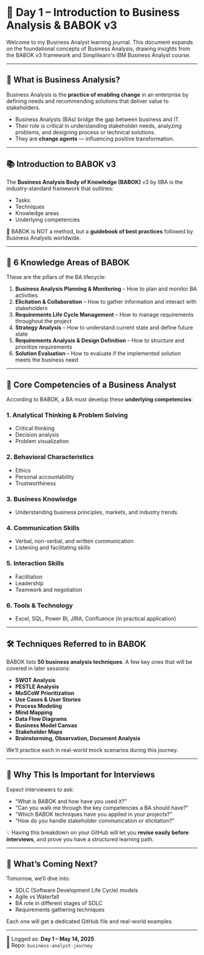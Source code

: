 # 📘 Day 1 – Introduction to Business Analysis & BABOK v3

Welcome to my Business Analyst learning journal. This document expands on the foundational concepts of Business Analysis, drawing insights from the BABOK v3 framework and Simplilearn's IBM Business Analyst course.

---

## 🧠 What is Business Analysis?

Business Analysis is the **practice of enabling change** in an enterprise by defining needs and recommending solutions that deliver value to stakeholders.

- Business Analysts (BAs) bridge the gap between business and IT.
- Their role is critical in understanding stakeholder needs, analyzing problems, and designing process or technical solutions.
- They are **change agents** — influencing positive transformation.

---

## 📚 Introduction to BABOK v3

The **Business Analysis Body of Knowledge (BABOK)** v3 by IIBA is the industry-standard framework that outlines:
- Tasks
- Techniques
- Knowledge areas
- Underlying competencies

📌 BABOK is NOT a method, but a **guidebook of best practices** followed by Business Analysts worldwide.

---

## 🧩 6 Knowledge Areas of BABOK

These are the pillars of the BA lifecycle:

1. **Business Analysis Planning & Monitoring** – How to plan and monitor BA activities
2. **Elicitation & Collaboration** – How to gather information and interact with stakeholders
3. **Requirements Life Cycle Management** – How to manage requirements throughout the project
4. **Strategy Analysis** – How to understand current state and define future state
5. **Requirements Analysis & Design Definition** – How to structure and prioritize requirements
6. **Solution Evaluation** – How to evaluate if the implemented solution meets the business need

---

## 🧠 Core Competencies of a Business Analyst

According to BABOK, a BA must develop these **underlying competencies**:

### 1. Analytical Thinking & Problem Solving
- Critical thinking
- Decision analysis
- Problem visualization

### 2. Behavioral Characteristics
- Ethics
- Personal accountability
- Trustworthiness

### 3. Business Knowledge
- Understanding business principles, markets, and industry trends

### 4. Communication Skills
- Verbal, non-verbal, and written communication
- Listening and facilitating skills

### 5. Interaction Skills
- Facilitation
- Leadership
- Teamwork and negotiation

### 6. Tools & Technology
- Excel, SQL, Power BI, JIRA, Confluence (in practical application)

---

## 🛠️ Techniques Referred to in BABOK

BABOK lists **50 business analysis techniques**. A few key ones that will be covered in later sessions:

- **SWOT Analysis**
- **PESTLE Analysis**
- **MoSCoW Prioritization**
- **Use Cases & User Stories**
- **Process Modeling**
- **Mind Mapping**
- **Data Flow Diagrams**
- **Business Model Canvas**
- **Stakeholder Maps**
- **Brainstorming, Observation, Document Analysis**

We’ll practice each in real-world mock scenarios during this journey.

---

## 🎯 Why This Is Important for Interviews

Expect interviewers to ask:
- “What is BABOK and how have you used it?”
- “Can you walk me through the key competencies a BA should have?”
- “Which BABOK techniques have you applied in your projects?”
- “How do you handle stakeholder communication or elicitation?”

💡 Having this breakdown on your GitHub will let you **revise easily before interviews**, and prove you have a structured learning path.

---

## 🔮 What’s Coming Next?

Tomorrow, we’ll dive into:
- SDLC (Software Development Life Cycle) models
- Agile vs Waterfall
- BA role in different stages of SDLC
- Requirements gathering techniques

Each one will get a dedicated GitHub file and real-world examples.

---

📅 Logged as: **Day 1 – May 14, 2025**  
📂 Repo: `business-analyst-journey`  
